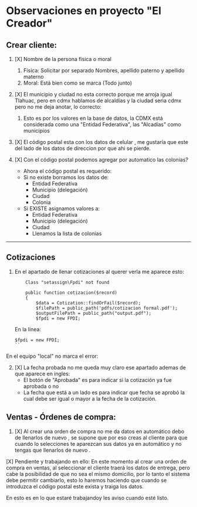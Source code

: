 # Observaciones en proyecto "El Creador"
## Crear cliente:
1. [X]  Nombre de la persona física o moral
    1. Física: Solicitar por separado Nombres, apellido paterno y apellido materno
    2. Moral: Está bien como se marca (Todo junto)
2.  [X] El municipio y ciudad no esta correcto porque me arroja igual Tlahuac, pero en cdmx
hablamos de alcaldías y la ciudad seria cdmx pero no me deja anotar, lo correcto:
    1. Esto es por los valores en la base de datos, la CDMX está considerada como una "Entidad Federativa", las "Alcadías" como municipios


3.  [X] El código postal esta con los datos de celular , me gustaría que este del lado de los datos de
direccion por que ahi se pierde.
4.  [X] Con el código postal podemos agregar por automatico las colonias?
    * Ahora el código postal es requerido:
    * Si no existe borramos los datos de:
        * Entidad Federativa
        * Municipio (delegación)
        * Ciudad
        * Colonia
    * Si EXISTE asignamos valores a:
        * Entidad Federativa
        * Municipio (delegación)
        * Ciudad
        * Llenamos la lista de colonias  
---
## Cotizaciones
1. En el apartado de llenar cotizaciones al querer verla me aparece esto:

    ```
        Class "setassign\Fpdi" not found
        
        public function cotizacion($record)
        {
            $data = Cotization::findOrFail($record);
            $filePath = public_path('pdfs/cotizacion formal.pdf');
            $outputFilePath = public_path("output.pdf");
            $fpdi = new FPDI;
    ```

    En la línea: 
    ```
    $fpdi = new FPDI;
    ``
En el equipo "local"  no marca el error:

2. [X] La fecha probada no me queda muy claro ese apartado ademas de que aparece en ingles:
    * El botón de "Aprobada" es para indicar si la cotización ya fue aprobada o no
    * La fecha que está a un lado es para indicar que fecha se aprobó la cual debe ser igual o mayor a la fecha de la cotización.
    
## Ventas - Órdenes de compra:
1.  [X] Al crear una orden de compra no me da datos en automático debo de llenarlos de nuevo , se
supone que por eso creas al cliente para que cuando lo selecciones te aparezcan sus datos ya
en automático y no tengas que llenarlos de nuevo .

[X] Pendiente y trabajando en ello: En este momento al crear una orden de compra en ventas, al seleccionar el cliente traerá los datos de entrega, pero cabe la posibilidad de que no sea el mismo domicilio, por lo tanto el sistema debe permitir cambiarlo, esto lo haremos haciendo que cuando se introduzca el código postal este exista y traiga los datos. 

En esto es en lo que estaré trabajandoy les aviso cuando esté listo. 



